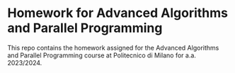 # Homework for Advanced Algorithms and Parallel Programming

This repo contains the homework assigned for the Advanced Algorithms and
Parallel Programming course at Politecnico di Milano for a.a. 2023/2024.
